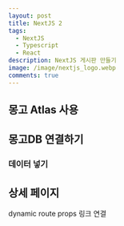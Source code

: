 ```yaml
---
layout: post
title: NextJS 2
tags:
  - NextJS
  - Typescript
  - React
description: NextJS 게시판 만들기
image: /image/nextjs_logo.webp
comments: true
---
```


## 몽고 Atlas 사용

## 몽고DB 연결하기

### 데이터 넣기

## 상세 페이지

dynamic route
props
링크 연결